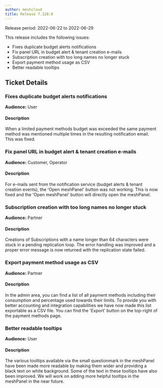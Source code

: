 ```yaml
---
author: meshcloud
title: Release 7.128.0
---
```


Release period: 2022-06-22 to 2022-06-29

This release includes the following issues:
* Fixes duplicate budget alerts notifications
* Fix panel URL in budget alert & tenant creation e-mails
* Subscription creation with too long names no longer stuck
* Export payment method usage as CSV
* Better readable tooltips
<!--truncate-->

## Ticket Details
### Fixes duplicate budget alerts notifications
**Audience:** User


#### Description
When a limited payment methods budget was exceeded the same payment 
method was mentioned multiple times in the resulting notification email. 
This was fixed.

### Fix panel URL in budget alert & tenant creation e-mails
**Audience:** Customer, Operator


#### Description
For e-mails sent from the notification service (budget alerts & tenant creation events), the 'Open meshPanel' button was not working.
This is now fixed and the 'Open meshPanel' button will directly open the meshPanel.

### Subscription creation with too long names no longer stuck
**Audience:** Partner


#### Description
Creations of Subscriptions with a name longer than 64 characters were stuck in a pending replication loop.
The error handling was improved and a proper error message is now returned with the replication
state failed.

### Export payment method usage as CSV
**Audience:** Partner


#### Description
In the admin area, you can find a list of all payment methods including their consumption
and percentage used towards their limits. To provide you with better accounting and
integration capabilities we have now made this list exportable as a CSV file. You
can find the 'Export' button on the top-right of the payment methods page.

### Better readable tooltips
**Audience:** User


#### Description
The various tooltips available via the small questionmark in the meshPanel have been made more readable
by making them wider and providing a black text on white background. Some of the text in these tooltips
have also been improved. We will work on adding more helpful tooltips in the meshPanel in the near future.

